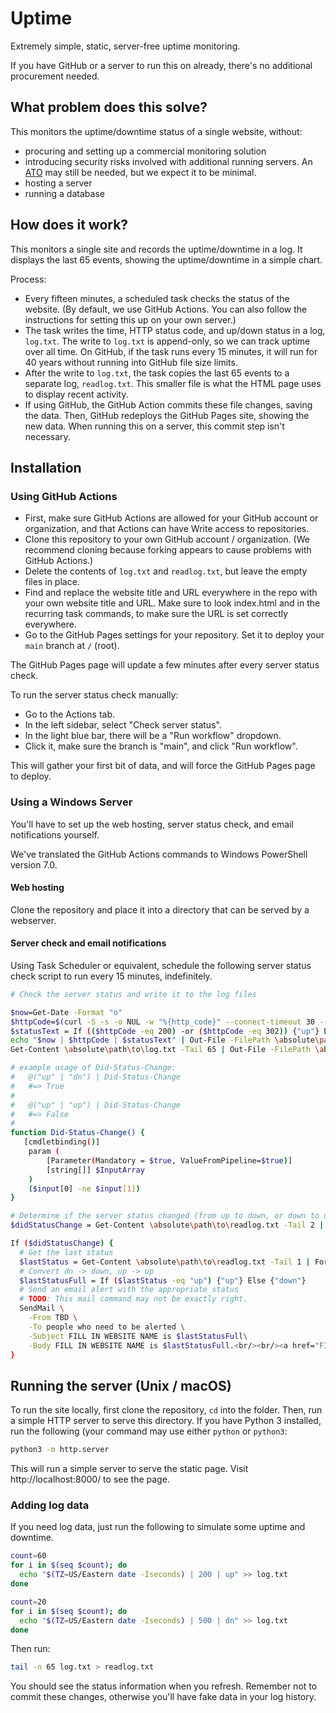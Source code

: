# Uptime
Extremely simple, static, server-free uptime monitoring.

If you have GitHub or a server to run this on already, there's no additional procurement needed.


## What problem does this solve?

This monitors the uptime/downtime status of a single website, without:

- procuring and setting up a commercial monitoring solution
- introducing security risks involved with additional running servers. An [ATO](https://digital.gov/resources/an-introduction-to-ato/) may still be needed, but we expect it to be minimal.
- hosting a server
- running a database

## How does it work?

This monitors a single site and records the uptime/downtime in a log. It displays the last 65 events, showing the uptime/downtime in a simple chart.

Process:

- Every fifteen minutes, a scheduled task checks the status of the website. (By default, we use GitHub Actions. You can also follow the instructions for setting this up on your own server.)
- The task writes the time, HTTP status code, and up/down status in a log, `log.txt`. The write to `log.txt` is append-only, so we can track uptime over all time. On GitHub, if the task runs every 15 minutes, it will run for 40 years without running into GitHub file size limits.
- After the write to `log.txt`, the task copies the last 65 events to a separate log, `readlog.txt`. This smaller file is what the HTML page uses to display recent activity.
- If using GitHub, the GitHub Action commits these file changes, saving the data. Then, GitHub redeploys the GitHub Pages site, showing the new data. When running this on a server, this commit step isn't necessary.


## Installation

### Using GitHub Actions

- First, make sure GitHub Actions are allowed for your GitHub account or organization, and that Actions can have Write access to repositories.
- Clone this repository to your own GitHub account / organization. (We recommend cloning because forking appears to cause problems with GitHub Actions.)
- Delete the contents of `log.txt` and `readlog.txt`, but leave the empty files in place.
- Find and replace the website title and URL everywhere in the repo with your own website title and URL. Make sure to look index.html and in the recurring task commands, to make sure the URL is set correctly everywhere.
- Go to the GitHub Pages settings for your repository. Set it to deploy your `main` branch at `/` (root).

The GitHub Pages page will update a few minutes after every server status check.

To run the server status check manually:

- Go to the Actions tab.
- In the left sidebar, select "Check server status".
- In the light blue bar, there will be a "Run workflow" dropdown.
- Click it, make sure the branch is "main", and click "Run workflow".

This will gather your first bit of data, and will force the GitHub Pages page to deploy.


### Using a Windows Server

You'll have to set up the web hosting, server status check, and email notifications yourself.

We've translated the GitHub Actions commands to Windows PowerShell version 7.0.

#### Web hosting

Clone the repository and place it into a directory that can be served by a webserver.

#### Server check and email notifications

Using Task Scheduler or equivalent, schedule the following server status check script to run every 15 minutes, indefinitely.

```sh
# Check the server status and write it to the log files

$now=Get-Date -Format "o"
$httpCode=$(curl -S -s -o NUL -w "%{http_code}" --connect-timeout 30 --max-time 60 FILL_IN_MONITORED_URL)
$statusText = If (($httpCode -eq 200) -or ($httpCode -eq 302)) {"up"} Else {"dn"}
echo "$now | $httpCode | $statusText" | Out-File -FilePath \absolute\path\to\log.txt -Encoding utf8 -Append
Get-Content \absolute\path\to\log.txt -Tail 65 | Out-File -FilePath \absolute\path\to\readlog.txt -Encoding utf8

# example usage of Did-Status-Change:
#   @("up" | "dn") | Did-Status-Change
#   #=> True
#
#   @("up" | "up") | Did-Status-Change
#   #=> False
#
function Did-Status-Change() {
   [cmdletbinding()]
    param (
        [Parameter(Mandatory = $true, ValueFromPipeline=$true)]
        [string[]] $InputArray
    )
    ($input[0] -ne $input[1])
}

# Determine if the server status changed (from up to down, or down to up)
$didStatusChange = Get-Content \absolute\path\to\readlog.txt -Tail 2 | ForEach-Object { $_.split("|")[2].Trim() } | Did-Status-Change

If ($didStatusChange) {
  # Get the last status
  $lastStatus = Get-Content \absolute\path\to\readlog.txt -Tail 1 | ForEach-Object { $_.split("|")[2].Trim() }
  # Convert dn -> down, up -> up
  $lastStatusFull = If ($lastStatus -eq "up") {"up"} Else {"down"}
  # Send an email alert with the appropriate status
  # TODO: This mail command may not be exactly right.
  SendMail \
    -From TBD \
    -To people who need to be alerted \
    -Subject FILL IN WEBSITE NAME is $lastStatusFull\
    -Body FILL IN WEBSITE NAME is $lastStatusFull.<br/><br/><a href="FILL IN MONITOR SITE URL">View the uptime monitor</a>
}
```

## Running the server (Unix / macOS)

To run the site locally, first clone the repository, `cd` into the folder. Then, run a simple HTTP server to serve this directory. If you have Python 3 installed, run the following (your command may use either `python` or `python3`:

```sh
python3 -m http.server
```

This will run a simple server to serve the static page. Visit http://localhost:8000/ to see the page.

### Adding log data

If you need log data, just run the following to simulate some uptime and downtime.

```sh
count=60
for i in $(seq $count); do
  echo "$(TZ=US/Eastern date -Iseconds) | 200 | up" >> log.txt
done

count=20
for i in $(seq $count); do
  echo "$(TZ=US/Eastern date -Iseconds) | 500 | dn" >> log.txt
done
```

Then run:

```sh
tail -n 65 log.txt > readlog.txt
```

You should see the status information when you refresh. Remember not to commit these changes, otherwise you'll have fake data in your log history.

